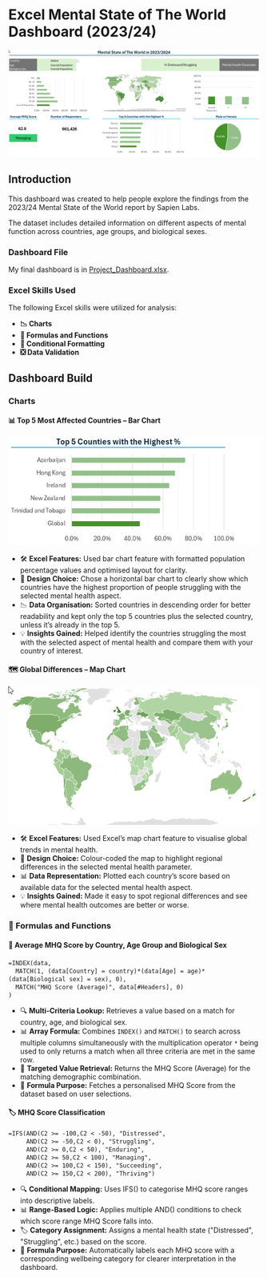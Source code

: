 # Excel Mental State of The World Dashboard (2023/24)

![World-Mental-State_Dashboard](Resourses/Images/Final_Dashboard.gif)

## Introduction

This dashboard was created to help people explore the findings from the 2023/24 Mental State of the World report by Sapien Labs.

The dataset includes detailed information on different aspects of mental function across countries, age groups, and biological sexes.

### Dashboard File

My final dashboard is in [Project_Dashboard.xlsx](Project_Dashboard.xlsx).

### Excel Skills Used

The following Excel skills were utilized for analysis:

- **📉 Charts**
- **🧮 Formulas and Functions**
- **🚦 Conditional Formatting**
- **❎ Data Validation**

## Dashboard Build

### Charts

#### 📊 Top 5 Most Affected Countries – Bar Chart

![Top_5_Countries_Chart](Resourses/Images/Top_5_Countries_Chart.png)

- 🛠️ **Excel Features:** Used bar chart feature with formatted population percentage values and optimised layout for clarity.
- 🎨 **Design Choice:** Chose a horizontal bar chart to clearly show which countries have the highest proportion of people struggling with the selected mental health aspect.
- 📉 **Data Organisation:** Sorted countries in descending order for better readability and kept only the top 5 countries plus the selected country, unless it’s already in the top 5.
- 💡 **Insights Gained:** Helped identify the countries struggling the most with the selected aspect of mental health and compare them with your country of interest.

#### 🗺️ Global Differences – Map Chart

![Country_Map](Resourses/Images/Country_Map.gif)

- 🛠️ **Excel Features:** Used Excel’s map chart feature to visualise global trends in mental health.
- 🎨 **Design Choice:** Colour-coded the map to highlight regional differences in the selected mental health parameter.
- 📊 **Data Representation:** Plotted each country’s score based on available data for the selected mental health aspect.
- 💡 **Insights Gained:** Made it easy to spot regional differences and see where mental health outcomes are better or worse.

### 🧮 Formulas and Functions

#### 👥 Average MHQ Score by Country, Age Group and Biological Sex

```
=INDEX(data,
  MATCH(1, (data[Country] = country)*(data[Age] = age)*(data[Biological sex] = sex), 0),
  MATCH("MHQ Score (Average)", data[#Headers], 0)
)
```

- 🔍 **Multi-Criteria Lookup:** Retrieves a value based on a match for country, age, and biological sex.
- 📊 **Array Formula:** Combines `INDEX()` and `MATCH()` to search across multiple columns simultaneously with the multiplication operator `*` being used to only returns a match when all three criteria are met in the same row.
- 🎯 **Targeted Value Retrieval:** Returns the MHQ Score (Average) for the matching demographic combination.
- 🔢 **Formula Purpose:** Fetches a personalised MHQ Score from the dataset based on user selections.

#### 🏷️ MHQ Score Classification 

```
=IFS(AND(C2 >= -100,C2 < -50), "Distressed",
     AND(C2 >= -50,C2 < 0), "Struggling",
     AND(C2 >= 0,C2 < 50), "Enduring",
     AND(C2 >= 50,C2 < 100), "Managing",
     AND(C2 >= 100,C2 < 150), "Succeeding",
     AND(C2 >= 150,C2 < 200), "Thriving")
```

- 🔍 **Conditional Mapping:** Uses IFS() to categorise MHQ score ranges into descriptive labels.
- 📊 **Range-Based Logic:** Applies multiple AND() conditions to check which score range MHQ Score falls into.
- 🏷️ **Category Assignment:** Assigns a mental health state ("Distressed", "Struggling", etc.) based on the score.
- 🎯 **Formula Purpose:** Automatically labels each MHQ score with a corresponding wellbeing category for clearer interpretation in the dashboard.
